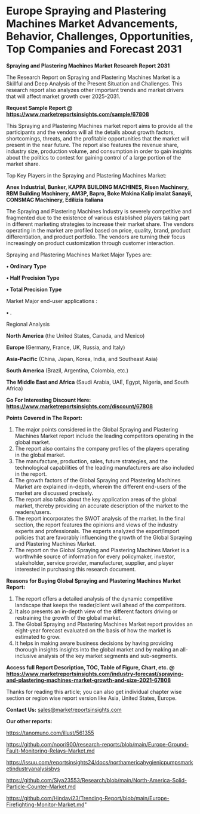 # Europe Spraying and Plastering Machines Market Advancements, Behavior, Challenges, Opportunities, Top Companies and Forecast 2031

<strong>Spraying and Plastering Machines Market Research Report 2031</strong>

The Research Report on Spraying and Plastering Machines Market is a Skillful and Deep Analysis of the Present Situation and Challenges. This research report also analyzes other important trends and market drivers that will affect market growth over 2025-2031.

<strong>Request Sample Report @ <a href=https://www.marketreportsinsights.com/sample/67808>https://www.marketreportsinsights.com/sample/67808</a></strong>

This Spraying and Plastering Machines market report aims to provide all the participants and the vendors will all the details about growth factors, shortcomings, threats, and the profitable opportunities that the market will present in the near future. The report also features the revenue share, industry size, production volume, and consumption in order to gain insights about the politics to contest for gaining control of a large portion of the market share.

Top Key Players in the Spraying and Plastering Machines Market:

<strong>Anex Industrial, Bunker, KAPPA BUILDING MACHINES, Risen Machinery, RBM Building Machinery, AM3P, Bapro, Boke Makina Kalip imalat Sanayii, CONSMAC Machinery, Edilizia Italiana</strong>

The Spraying and Plastering Machines Industry is severely competitive and fragmented due to the existence of various established players taking part in different marketing strategies to increase their market share. The vendors operating in the market are profiled based on price, quality, brand, product differentiation, and product portfolio. The vendors are turning their focus increasingly on product customization through customer interaction.

Spraying and Plastering Machines Market Major Types are:

<strong>• Ordinary Type

• Half Precision Type

• Total Precision Type</strong>

Market Major end-user applications :

<strong>• .</strong>

Regional Analysis

</u><strong><b>North America</b></strong> (the United States, Canada, and Mexico)

<strong><b>Europe </b></strong>(Germany, France, UK, Russia, and Italy)

<strong><b>Asia-Pacific</b></strong> (China, Japan, Korea, India, and Southeast Asia)

<strong><b>South America</b></strong> (Brazil, Argentina, Colombia, etc.)

<strong><b>The Middle East and Africa</b></strong> (Saudi Arabia, UAE, Egypt, Nigeria, and South Africa)

<strong>Go For Interesting Discount Here: <a href=https://www.marketreportsinsights.com/discount/67808>https://www.marketreportsinsights.com/discount/67808</a></strong>

<strong>Points Covered in The Report:</strong>
<ol>
  <li>The major points considered in the Global Spraying and Plastering Machines Market report include the leading competitors operating in the global market.</li>
  <li>The report also contains the company profiles of the players operating in the global market.</li>
  <li>The manufacture, production, sales, future strategies, and the technological capabilities of the leading manufacturers are also included in the report.</li>
  <li>The growth factors of the Global Spraying and Plastering Machines Market are explained in-depth, wherein the different end-users of the market are discussed precisely.</li>
  <li>The report also talks about the key application areas of the global market, thereby providing an accurate description of the market to the readers/users.</li>
  <li>The report incorporates the SWOT analysis of the market. In the final section, the report features the opinions and views of the industry experts and professionals. The experts analyzed the export/import policies that are favorably influencing the growth of the Global Spraying and Plastering Machines Market.</li>
  <li>The report on the Global Spraying and Plastering Machines Market is a worthwhile source of information for every policymaker, investor, stakeholder, service provider, manufacturer, supplier, and player interested in purchasing this research document.</li>
</ol>
<strong>Reasons for Buying Global Spraying and Plastering Machines Market Report:</strong>

<ol>
  <li>The report offers a detailed analysis of the dynamic competitive landscape that keeps the reader/client well ahead of the competitors.</li>
  <li>It also presents an in-depth view of the different factors driving or restraining the growth of the global market.</li>
  <li>The Global Spraying and Plastering Machines Market report provides an eight-year forecast evaluated on the basis of how the market is estimated to grow.</li>
  <li>It helps in making aware business decisions by having providing thorough insights insights into the global market and by making an all-inclusive analysis of the key market segments and sub-segments.</li>
</ol>
<strong>Access full Report Description, TOC, Table of Figure, Chart, etc. @ <a href=https://www.marketreportsinsights.com/industry-forecast/spraying-and-plastering-machines-market-growth-and-size-2021-67808>https://www.marketreportsinsights.com/industry-forecast/spraying-and-plastering-machines-market-growth-and-size-2021-67808</a></strong>


Thanks for reading this article; you can also get individual chapter wise section or region wise report version like Asia, United States, Europe.

<strong>Contact Us:</strong>
sales@marketreportsinsights.com

<strong>Our other reports:</strong>

<a href=https://tanomuno.com/illust/561355>https://tanomuno.com/illust/561355</a>

<a href=https://github.com/noori900/research-reports/blob/main/Europe-Ground-Fault-Monitoring-Relays-Market.md>https://github.com/noori900/research-reports/blob/main/Europe-Ground-Fault-Monitoring-Relays-Market.md</a>

<a href=https://issuu.com/reportsinsights24/docs/northamericahygienicpumpsmarketindustryanalysisbys>https://issuu.com/reportsinsights24/docs/northamericahygienicpumpsmarketindustryanalysisbys</a>

<a href=https://github.com/Siya23553/Research/blob/main/North-America-Solid-Particle-Counter-Market.md>https://github.com/Siya23553/Research/blob/main/North-America-Solid-Particle-Counter-Market.md</a>

<a href=https://github.com/Hindavi23/Trending-Report/blob/main/Europe-Firefighting-Monitor-Market.md>https://github.com/Hindavi23/Trending-Report/blob/main/Europe-Firefighting-Monitor-Market.md</a>"
